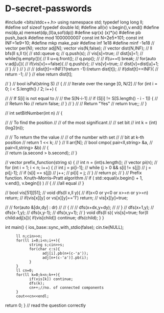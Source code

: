 # D-secret-passwords
<!-- codeforces questions -->
#include <bits/stdc++.h>
using namespace std;
typedef long long ll;
#define sof sizeof
typedef double ld;
#define all(v) v.begin(),v.end()
#define ms(dp,a) memset(dp,(ll)a,sof(dp))
#define sqr(x) (x)*(x)
#define pb push_back
#define mod 1000000007
const int N=2e5+101;
const int INF=1e9+10;
#define mkp make_pair
#define inf 1e18
#define minf -1e18
// vector<ll> per(N);
vector<ll> adj[N];
vector<bool> vis(N,false);
// vector<ll> dist(N,INF);
// ll bfs(ll s,ll t){
//       std::queue<ll> q;
//       q.push(s);
//       vis[s]=true;
//       dist[s]=1;
//       while(!q.empty()){
//             ll u=q.front();
//             q.pop();
//             // if(u==t) break;
//             for(auto v:adj[u]){
//                 if(vis[v]==false){
//                       q.push(v);
//                       vis[v]=true;
//                       dist[v]=dist[u]+1;
//                 } 
//             }
//       }
//       // (dist[t]==INF)?(return -1):(return dist[t]);
//       if(dist[t]==INF){
//             return -1;
//       }
//       else return dist[t];
      
// }
// bool isPal(string S)
// {
//     // Iterate over the range [0, N/2]
//     for (int i = 0; i < S.length() / 2; i++) {
 
//         // If S[i] is not equal to
//         // the S[N-i-1]
//         if (S[i] != S[S.length() - i - 1]) {
//             // Return No
//             return false;
//         }
//     }
//     // Return "Yes"
//     return true;;
// }

// int setBitNumber(int n)
// {
 
//     // To find the position
//     // of the most significant
//     // set bit
//     int k = (int)(log2(n));
 
//     // To return the the value
//     // of the number with set
//     // bit at k-th position
//     return 1 << k;
// }
// ll arr[N];
// bool cmpo( pair<ll,string> &a,
//                 pair<ll,string> &b)
// {   
//     return (a.second > b.second);
// }

// vector<int> prefix_function(string s) {
//     int n = (int)s.length();
//     vector<int> pi(n);
//     for (int i = 1; i < n; i++) {
//         int j = pi[i-1];
//         while (j > 0 && s[i] != s[j])
//             j = pi[j-1];
//         if (s[i] == s[j])
//             j++;
//         pi[i] = j;
//     }
//     return pi;
// }
// Prefix function. Knuth–Morris–Pratt algorithm
// if ( std::equal(v.begin() + 1, v.end(), v.begin()) )
// {
//     //all equal
// }

// bool vis[51][51];
// void dfs(ll x,ll y){
//       if(x<0 or y<0 or x>=n or y>=n) return;
//       if(vis[x][y] or vs[x][y]=='1') return;
//       vis[x][y]=true;
      
// //       for(auto &[dx,dy] : dr)
// //     {
// //         dfs(x+dx,y+dy);
// //     }
//        dfs(x+1,y);
//        dfs(x-1,y);
//        dfs(x,y-1);
//        dfs(x,y+1);
// }
void dfs(ll s){
      vis[s]=true;
      for(ll child:adj[s]){
            if(vis[child]) continue;
            dfs(child);
      }
}

int main()
{
         ios_base::sync_with_stdio(false);
         cin.tie(NULL);
         
         ll n;cin>>n;
         for(ll i=0;i<n;i++){
               string s;cin>>s;
               for(char c:s){
                     adj[i].pb(n+(c-'a'));
                     adj[n+(c-'a')].pb(i);
               }
         }
         ll cn=0;
         for(ll k=0;k<n;k++){
               if(vis[k]) continue;
               dfs(k);
               cn++;//no. of connected components
         }
         cout<<cn<<endl;
         
         
         
         
         
         
         
 return 0;
}
// read the question correctly   


